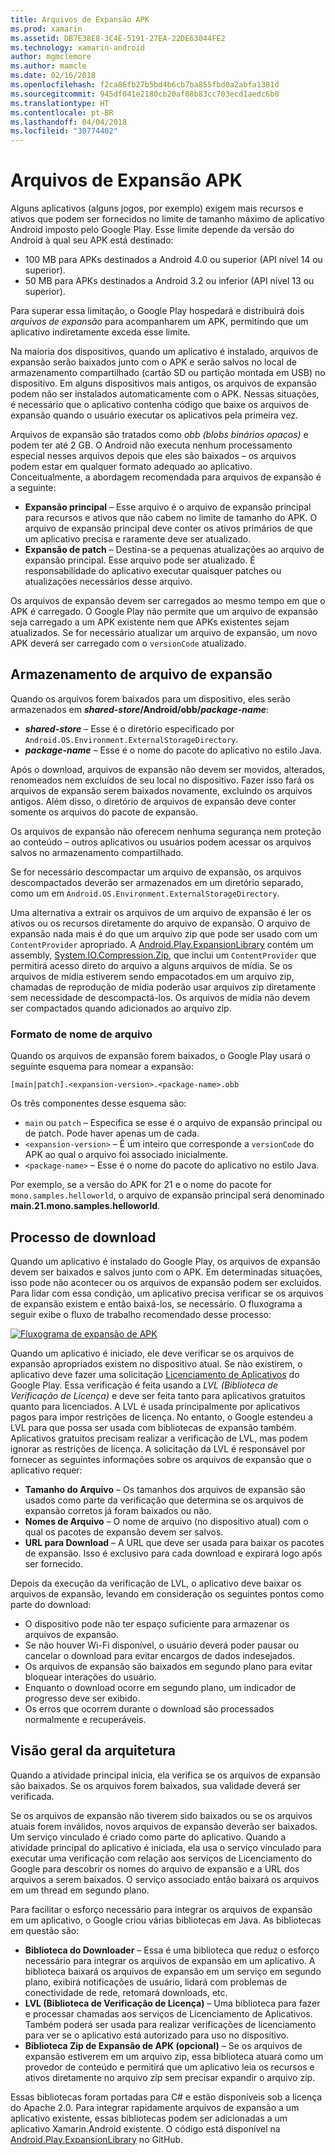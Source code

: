 ```yaml
---
title: Arquivos de Expansão APK
ms.prod: xamarin
ms.assetid: DB7E38E8-3C4E-5191-27EA-22DE63044FE2
ms.technology: xamarin-android
author: mgmclemore
ms.author: mamcle
ms.date: 02/16/2018
ms.openlocfilehash: f2ca86fb27b5bd4b6cb7ba855fbd0a2abfa1381d
ms.sourcegitcommit: 945df041e2180cb20af08b83cc703ecd1aedc6b0
ms.translationtype: HT
ms.contentlocale: pt-BR
ms.lasthandoff: 04/04/2018
ms.locfileid: "30774402"
---
```

# <a name="apk-expansion-files"></a>Arquivos de Expansão APK

Alguns aplicativos (alguns jogos, por exemplo) exigem mais recursos e ativos que podem ser fornecidos no limite de tamanho máximo de aplicativo Android imposto pelo Google Play. Esse limite depende da versão do Android à qual seu APK está destinado:

-  100 MB para APKs destinados a Android 4.0 ou superior (API nível 14 ou superior).
-  50 MB para APKs destinados a Android 3.2 ou inferior (API nível 13 ou superior).

Para superar essa limitação, o Google Play hospedará e distribuirá dois *arquivos de expansão* para acompanharem um APK, permitindo que um aplicativo indiretamente exceda esse limite. 

Na maioria dos dispositivos, quando um aplicativo é instalado, arquivos de expansão serão baixados junto com o APK e serão salvos no local de armazenamento compartilhado (cartão SD ou partição montada em USB) no dispositivo. Em alguns dispositivos mais antigos, os arquivos de expansão podem não ser instalados automaticamente com o APK. Nessas situações, é necessário que o aplicativo contenha código que baixe os arquivos de expansão quando o usuário executar os aplicativos pela primeira vez.

Arquivos de expansão são tratados como *obb (blobs binários opacos)* e podem ter até 2 GB. O Android não executa nenhum processamento especial nesses arquivos depois que eles são baixados &ndash; os arquivos podem estar em qualquer formato adequado ao aplicativo. Conceitualmente, a abordagem recomendada para arquivos de expansão é a seguinte:

-   **Expansão principal** &ndash; Esse arquivo é o arquivo de expansão principal para recursos e ativos que não cabem no limite de tamanho do APK. O arquivo de expansão principal deve conter os ativos primários de que um aplicativo precisa e raramente deve ser atualizado.
-   **Expansão de patch** &ndash; Destina-se a pequenas atualizações ao arquivo de expansão principal. Esse arquivo pode ser atualizado. É responsabilidade do aplicativo executar quaisquer patches ou atualizações necessários desse arquivo.


Os arquivos de expansão devem ser carregados ao mesmo tempo em que o APK é carregado.
O Google Play não permite que um arquivo de expansão seja carregado a um APK existente nem que APKs existentes sejam atualizados. Se for necessário atualizar um arquivo de expansão, um novo APK deverá ser carregado com o `versionCode` atualizado.


## <a name="expansion-file-storage"></a>Armazenamento de arquivo de expansão

Quando os arquivos forem baixados para um dispositivo, eles serão armazenados em **_shared-store_/Android/obb/_package-name_**:

-   **_shared-store_** &ndash; Esse é o diretório especificado por `Android.OS.Environment.ExternalStorageDirectory`.
-   **_package-name_** &ndash; Esse é o nome do pacote do aplicativo no estilo Java.


Após o download, arquivos de expansão não devem ser movidos, alterados, renomeados nem excluídos de seu local no dispositivo. Fazer isso fará os arquivos de expansão serem baixados novamente, excluindo os arquivos antigos. Além disso, o diretório de arquivos de expansão deve conter somente os arquivos do pacote de expansão.

Os arquivos de expansão não oferecem nenhuma segurança nem proteção ao conteúdo &ndash; outros aplicativos ou usuários podem acessar os arquivos salvos no armazenamento compartilhado.

Se for necessário descompactar um arquivo de expansão, os arquivos descompactados deverão ser armazenados em um diretório separado, como um em `Android.OS.Environment.ExternalStorageDirectory`.

Uma alternativa a extrair os arquivos de um arquivo de expansão é ler os ativos ou os recursos diretamente do arquivo de expansão. O arquivo de expansão nada mais é do que um arquivo zip que pode ser usado com um `ContentProvider` apropriado. A [Android.Play.ExpansionLibrary](https://github.com/mattleibow/Android.Play.ExpansionLibrary) contém um assembly, [System.IO.Compression.Zip](https://github.com/mattleibow/Android.Play.ExpansionLibrary/tree/master/System.IO.Compression.Zip), que inclui um `ContentProvider` que permitirá acesso direto do arquivo a alguns arquivos de mídia. Se os arquivos de mídia estiverem sendo empacotados em um arquivo zip, chamadas de reprodução de mídia poderão usar arquivos zip diretamente sem necessidade de descompactá-los. Os arquivos de mídia não devem ser compactados quando adicionados ao arquivo zip. 


### <a name="filename-format"></a>Formato de nome de arquivo

Quando os arquivos de expansão forem baixados, o Google Play usará o seguinte esquema para nomear a expansão:

    [main|patch].<expansion-version>.<package-name>.obb

Os três componentes desse esquema são:

-   `main` ou `patch` &ndash; Especifica se esse é o arquivo de expansão principal ou de patch. Pode haver apenas um de cada.
-   `<expansion-version>` &ndash; É um inteiro que corresponde a `versionCode` do APK ao qual o arquivo foi associado inicialmente.
-   `<package-name>` &ndash; Esse é o nome do pacote do aplicativo no estilo Java.


Por exemplo, se a versão do APK for 21 e o nome do pacote for `mono.samples.helloworld`, o arquivo de expansão principal será denominado **main.21.mono.samples.helloworld**.


## <a name="download-process"></a>Processo de download

Quando um aplicativo é instalado do Google Play, os arquivos de expansão devem ser baixados e salvos junto com o APK. Em determinadas situações, isso pode não acontecer ou os arquivos de expansão podem ser excluídos. Para lidar com essa condição, um aplicativo precisa verificar se os arquivos de expansão existem e então baixá-los, se necessário. O fluxograma a seguir exibe o fluxo de trabalho recomendado desse processo:

[![Fluxograma de expansão de APK](apk-expansion-files-images/apkexpansion.png)](apk-expansion-files-images/apkexpansion.png#lightbox)

Quando um aplicativo é iniciado, ele deve verificar se os arquivos de expansão apropriados existem no dispositivo atual. Se não existirem, o aplicativo deve fazer uma solicitação [Licenciamento de Aplicativos](http://developer.android.com/google/play/licensing/index.html) do Google Play. Essa verificação é feita usando a *LVL (Biblioteca de Verificação de Licença)* e deve ser feita tanto para aplicativos gratuitos quanto para licenciados. A LVL é usada principalmente por aplicativos pagos para impor restrições de licença. No entanto, o Google estendeu a LVL para que possa ser usada com bibliotecas de expansão também. Aplicativos gratuitos precisam realizar a verificação de LVL, mas podem ignorar as restrições de licença. A solicitação da LVL é responsável por fornecer as seguintes informações sobre os arquivos de expansão que o aplicativo requer: 

-   **Tamanho do Arquivo** &ndash; Os tamanhos dos arquivos de expansão são usados como parte da verificação que determina se os arquivos de expansão corretos já foram baixados ou não.
-   **Nomes de Arquivo** &ndash; O nome de arquivo (no dispositivo atual) com o qual os pacotes de expansão devem ser salvos.
-   **URL para Download** &ndash; A URL que deve ser usada para baixar os pacotes de expansão. Isso é exclusivo para cada download e expirará logo após ser fornecido.


Depois da execução da verificação de LVL, o aplicativo deve baixar os arquivos de expansão, levando em consideração os seguintes pontos como parte do download:

-  O dispositivo pode não ter espaço suficiente para armazenar os arquivos de expansão.
-  Se não houver Wi-Fi disponível, o usuário deverá poder pausar ou cancelar o download para evitar encargos de dados indesejados.
-  Os arquivos de expansão são baixados em segundo plano para evitar bloquear interações do usuário.
-  Enquanto o download ocorre em segundo plano, um indicador de progresso deve ser exibido.
-  Os erros que ocorrem durante o download são processados normalmente e recuperáveis.



## <a name="architectural-overview"></a>Visão geral da arquitetura

Quando a atividade principal inicia, ela verifica se os arquivos de expansão são baixados. Se os arquivos forem baixados, sua validade deverá ser verificada.

Se os arquivos de expansão não tiverem sido baixados ou se os arquivos atuais forem inválidos, novos arquivos de expansão deverão ser baixados. Um serviço vinculado é criado como parte do aplicativo. Quando a atividade principal do aplicativo é iniciada, ela usa o serviço vinculado para executar uma verificação com relação aos serviços de Licenciamento do Google para descobrir os nomes do arquivo de expansão e a URL dos arquivos a serem baixados. O serviço associado então baixará os arquivos em um thread em segundo plano.

Para facilitar o esforço necessário para integrar os arquivos de expansão em um aplicativo, o Google criou várias bibliotecas em Java. As bibliotecas em questão são:

-   **Biblioteca do Downloader** &ndash; Essa é uma biblioteca que reduz o esforço necessário para integrar os arquivos de expansão em um aplicativo. A biblioteca baixará os arquivos de expansão em um serviço em segundo plano, exibirá notificações de usuário, lidará com problemas de conectividade de rede, retomará downloads, etc.
-   **LVL (Biblioteca de Verificação de Licença)** &ndash; Uma biblioteca para fazer e processar chamadas aos serviços de Licenciamento de Aplicativos. Também poderá ser usada para realizar verificações de licenciamento para ver se o aplicativo está autorizado para uso no dispositivo.
-   **Biblioteca Zip de Expansão de APK (opcional)** &ndash; Se os arquivos de expansão estiverem em um arquivo zip, essa biblioteca atuará como um provedor de conteúdo e permitirá que um aplicativo leia os recursos e ativos diretamente no arquivo zip sem precisar expandir o arquivo zip.


Essas bibliotecas foram portadas para C# e estão disponíveis sob a licença do Apache 2.0. Para integrar rapidamente arquivos de expansão a um aplicativo existente, essas bibliotecas podem ser adicionadas a um aplicativo Xamarin.Android existente. O código está disponível na [Android.Play.ExpansionLibrary](https://github.com/mattleibow/Android.Play.ExpansionLibrary) no GitHub.
